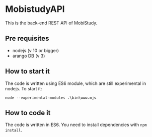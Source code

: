# MobistudyAPI

This is the back-end REST API of MobiStudy.

## Pre requisites

- nodejs (v 10 or bigger)
- arango DB (v 3)


## How to start it

The code is written using ES6 module, which are still experimental in nodejs.
To start it:

    node --experimental-modules .\bin\www.mjs


## How to code it

The code is written in ES6. You need to install dependencies with `npm install`.
